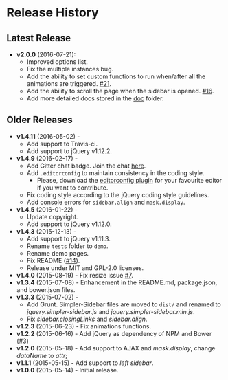 # Release History

## Latest Release
* **v2.0.0** (2016-07-21):
  * Improved options list.
  * Fix the multiple instances bug.
  * Add the ability to set custom functions to run when/after all the animations are triggered. [#21](https://github.com/simple-sidebar/simpler-sidebar/issues/21).
  * Add the ability to scroll the page when the sidebar is opened. [#16](https://github.com/simple-sidebar/simpler-sidebar/issues/16).
  * Add more detailed docs stored in the [doc](https://github.com/simple-sidebar/simpler-sidebar/doc) folder.

## Older Releases
* **v1.4.11** (2016-05-02) -
  * Add support to Travis-ci.
  * Add support to jQuery v1.12.2.
* **v1.4.9** (2016-02-17) -
  * Add Gitter chat badge. Join the chat [here](https://gitter.im/dcdeiv/simpler-sidebar).
  * Add `.editorconfig` to maintain consistency in the coding style.
    * Please, download the [editorconfig plugin](http://editorconfig.org/#download) for your favourite editor if you want to contribute.
  * Fix coding style according to the jQuery coding style guidelines.
  * Add console errors for `sidebar.align` and `mask.display`.
* **v1.4.5** (2016-01-22) -
  * Update copyright.
  * Add support to jQuery v1.12.0.
* **v1.4.3** (2015-12-13) -
  * Add support to jQuery v1.11.3.
  * Rename `tests` folder to `demo`.
  * Rename demo pages.
  * Fix README ([#14](https://github.com/dcdeiv/simpler-sidebar/issues/14)).
  * Release under MIT and GPL-2.0 licenses.
* **v1.4.0** (2015-08-19) - Fix resize issue [#7](https://github.com/dcdeiv/simpler-sidebar/issues/7).
* **v1.3.4** (2015-07-08) - Enhancement in the README.md, package.json, and bower.json files.
* **v1.3.3** (2015-07-02) -
  * Add Grunt. Simpler-Sidebar files are moved to `dist/` and renamed to *jquery.simpler-sidebar.js* and *jquery.simpler-sidebar.min.js*.
  * Fix *sidebar.closingLinks* and *sidebar.align*.
* **v1.2.3** (2015-06-23) - Fix animations functions.
* **v1.2.2** (2015-06-16) - Add jQuery as dependency of NPM and Bower ([#3](https://github.com/dcdeiv/simpler-sidebar/pull/3))
* **v1.2.0** (2015-05-18) - Add support to AJAX and *mask.display*, change *dataName* to *attr*;
* **v1.1.1** (2015-05-15) - Add support to *left sidebar*.
* **v1.0.0** (2015-05-14) - Initial release.
